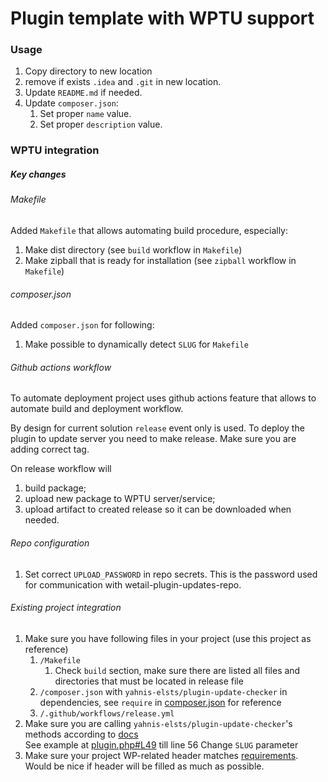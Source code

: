 # Plugin template with WPTU support
### Usage
1. Copy directory to new location
2. remove if exists `.idea` and `.git` in new location.
3. Update `README.md` if needed.
4. Update `composer.json`:
    1. Set proper `name` value.
    2. Set proper `description` value.


### WPTU integration
##### Key changes
###### Makefile
Added `Makefile` that allows automating build procedure, especially:
1. Make dist directory (see `build` workflow in `Makefile`)
2. Make zipball that is ready for installation (see `zipball` workflow in `Makefile`)
###### composer.json
Added `composer.json` for following:
1. Make possible to dynamically detect `SLUG` for `Makefile` 
###### Github actions workflow
To automate deployment project uses github actions feature that allows to automate build and deployment workflow.

By design for current solution `release` event only is used. To deploy the plugin to update server you need to make release. Make sure you are adding correct tag.

On release workflow will 
1. build package;
2. upload new package to WPTU server/service;
3. upload artifact to created release so it can be downloaded when needed.  
###### Repo configuration
1. Set correct `UPLOAD_PASSWORD` in repo secrets. This is the password used for communication with wetail-plugin-updates-repo.

###### Existing project integration
1. Make sure you have following files in your project (use this project as reference)
    1. `/Makefile`
        1. Check `build` section, make sure there are listed all files and directories that must be located in release file
    2. `/composer.json` with `yahnis-elsts/plugin-update-checker` in dependencies, 
see `require` in [composer.json](composer.json) for reference
    3. `/.github/workflows/release.yml`
2. Make sure you are calling `yahnis-elsts/plugin-update-checker`'s methods according to [docs](https://github.com/YahnisElsts/plugin-update-checker#self-hosted-plugins-and-themes)  
See example at [plugin.php#L49](plugin.php#L49) till line 56 Change `SLUG` parameter
3. Make sure your project WP-related header matches [requirements](https://developer.wordpress.org/plugins/plugin-basics/header-requirements/). Would be nice if header will be filled as much as possible.
